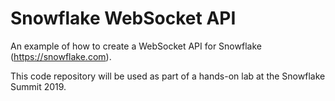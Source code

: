 # Snowflake WebSocket API

An example of how to create a WebSocket API for Snowflake (https://snowflake.com).

This code repository will be used as part of a hands-on lab at the Snowflake Summit 2019.
